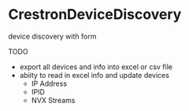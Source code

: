 # CrestronDeviceDiscovery
device discovery with form


TODO
- export all devices and info into excel or csv file
- abiity to read in excel info and update devices 
  - IP Address
  - IPID
  - NVX Streams
